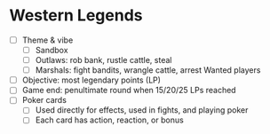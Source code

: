 # Western Legends

- [ ] Theme & vibe
  - [ ] Sandbox
  - [ ] Outlaws: rob bank, rustle cattle, steal
  - [ ] Marshals: fight bandits, wrangle cattle, arrest Wanted players
- [ ] Objective: most legendary points (LP)
- [ ] Game end: penultimate round when 15/20/25 LPs reached
- [ ] Poker cards
  - [ ] Used directly for effects, used in fights, and playing poker
  - [ ] Each card has action, reaction, or bonus
